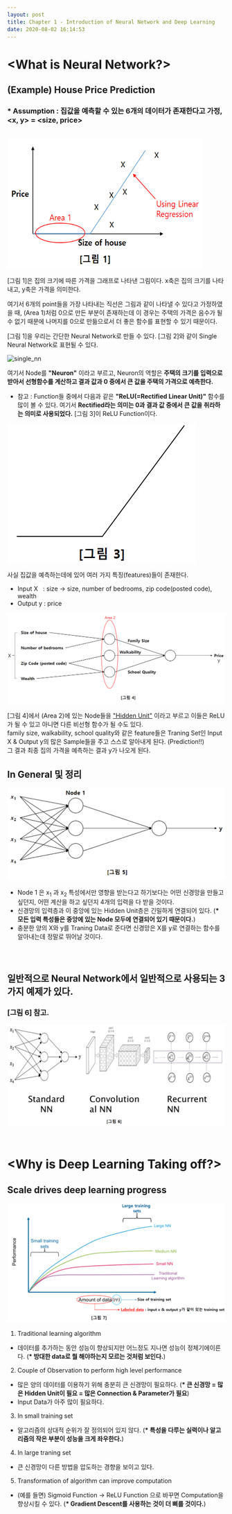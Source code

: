 ```yaml
---
layout: post
title: Chapter 1 - Introduction of Neural Network and Deep Learning
date: 2020-08-02 16:14:53
---
```


# <What is Neural Network?>
## (Example) House Price Prediction  
### * Assumption : 집값을 예측할 수 있는 6개의 데이터가 존재한다고 가정, <x, y> = <size, price>

<br>
<img src="/imgs/deeplearning/fundamental/1-1.PNG/" width="450px" height="300px"> <br>


[그림 1]은 집의 크기에 따른 가격을 그래프로 나타낸 그림이다. x축은 집의 크기를 나타내고, y축은 가격을 의미한다. <br>

여기서 6개의 point들을 가장 나타내는 직선은 그림과 같이 나타낼 수 있다고 가정하였을 때, (Area 1)처럼 0으로 만든 부분이 존재하는데 이 경우는 주택의 가격은 음수가 될 수 없기 때문에 나머지를 0으로 만듦으로서 더 좋은 함수를 표현할 수 있기 때문이다. <br>

[그림 1]을 우리는 간단한 Neural Network로 만들 수 있다. [그림 2]와 같이 Single Neural Network로 표현될 수 있다.

![single_nn](https://github.com/SungJaeShin/SungJaeShin.github.io/tree/master/imgs/deeplearning/fundamental/1-2.PNG)

여기서 Node를 __"Neuron"__ 이라고 부르고, Neuron의 역할은 __주택의 크기를 입력으로 받아서 선형함수를 계산하고 결과 값과 0 중에서 큰 값을 주택의 가격으로 예측한다.__ <br>


* 참고 : Function들 중에서 다음과 같은 __"ReLU(=Rectified Linear Unit)"__ 함수를 많이 볼 수 있다. 여기서 __Rectified라는 의미는 0과 결과 값 중에서 큰 값을 취라하는 의미로 사용되었다.__ [그림 3]이 ReLU Function이다.

![ReLU](./imgs/deeplearning/fundamental/1-3.png)

사실 집값을 예측하는데에 있어 여러 가지 특징(features)들이 존재한다. <br>
* Input X &nbsp; : size -> size, number of bedrooms, zip code(posted code), wealth <br>
* Output y : price <br>

![ex_house_extension](./imgs/deeplearning/fundamental/1-4.png) <br>

[그림 4]에서 (Area 2)에 있는 Node들을 <u>"Hidden Unit"</u> 이라고 부르고 이들은 ReLU가 될 수 있고 아니면 다른 비선형 함수가 될 수도 있다. <br>
family size, walkability, school quality와 같은 feature들은 Traning Set인 Input X & Output y의 많은 Sample들을 주고 스스로 알아내게 된다. (Prediction!!) <br>
그 결과 최종 집의 가격을 예측하는 결과 y가 나오게 된다.

## In General 및 정리
![general_nn](./imgs/deeplearning/fundamental/1-5.png)

* Node 1 은 x<sub>1</sub> 과 x<sub>2</sub> 특성에서만 영향을 받는다고 하기보다는 어떤 신경망을 만들고 싶던지, 어떤 계산을 하고 싶던지 4개의 입력을 다 받을 것이다. <br>
* 신경망의 입력층과 이 중앙에 있는 Hidden Unit층은 긴밀하게 연결되어 있다. (__* 모든 입력 특성들은 중앙에 있는 Node 모두에 연결되어 있기 때문이다.__)
* 충분한 양의 X와 y를 Traning Data로 준다면 신경망은 X를 y로 연결하는 함수를 알아내는데 정말로 뛰어날 것이다.


<br>

# <Supervised Learning with a Neural Network>
## 일반적으로 Neural Network에서 일반적으로 사용되는 3가지 예제가 있다.
### [그림 6] 참고.

![three_common_nn](./imgs/deeplearning/fundamental/1-6.png)

<br>

# <Why is Deep Learning Taking off?>
## Scale drives deep learning progress

![progress](./imgs/deeplearning/fundamental/1-7.png)

1. Traditional learning algorithm
  * 데이터를 추가하는 동안 성능이 향상되지만 어느정도 지나면 성능이 정체기에이른다. (__* 방대한 data로 뭘 해야하는지 모르는 것처럼 보인다.__)

2. Couple of Observation to perform high level performance
  * 많은 양의 데이터를 이용하기 위해 충분히 큰 신경망이 필요하다. (__* 큰 신경망 = 많은 Hidden Unit이 필요 = 많은 Connection & Parameter가 필요__)
  * Input Data가 아주 많이 필요하다.

3. In small training set
  * 알고리즘의 상대적 순위가 잘 정의되어 있지 않다. (__* 특성을 다루는 실력이나 알고리즘의 작은 부분이 성능을 크게 좌우한다.__)

4. In large traning set
  * 큰 신경망이 다른 방법을 압도하는 경향을 보이고 있다.

5. Transformation of algorithm can improve computation
  * (예를 들면) Sigmoid Function -> ReLU Function 으로 바꾸면 Computation을 향상시킬 수 있다. (__* Gradient Descent를 사용하는 것이 더 삐를 것이다.__)
